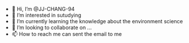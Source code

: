 - 👋 Hi, I’m @JJ-CHANG-94
- 👀 I’m interested in sutudying
- 🌱 I’m currently learning the knowledge about the environment science
- 💞️ I’m looking to collaborate on ...
- 📫 How to reach me can sent the email to me

<!---
JJ-CHANG-94/JJ-CHANG-94 is a ✨ special ✨ repository because its `README.md` (this file) appears on your GitHub profile.
You can click the Preview link to take a look at your changes.
--->
